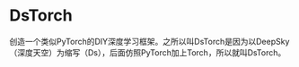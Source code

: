 # DsTorch
创造一个类似PyTorch的DIY深度学习框架。之所以叫DsTorch是因为以DeepSky（深度天空）为缩写（Ds），后面仿照PyTorch加上Torch，所以就叫DsTorch。

